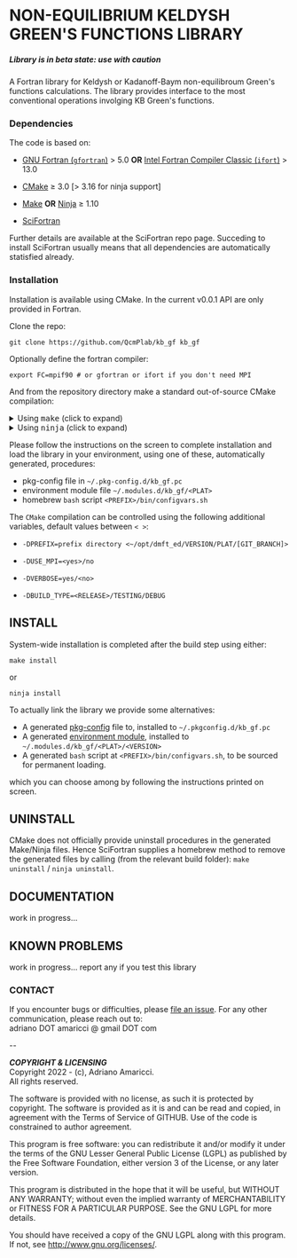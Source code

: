 # NON-EQUILIBRIUM KELDYSH GREEN'S FUNCTIONS LIBRARY

##### *Library is in beta state: use with caution*

A Fortran library for Keldysh or Kadanoff-Baym non-equilibroum Green's functions calculations. 
The library provides interface to the most conventional operations involging KB Green's functions. 



### Dependencies

The code is based on:  

* [GNU Fortran (`gfortran`)](https://gcc.gnu.org/fortran/) > 5.0 **OR** [Intel Fortran Compiler Classic (`ifort`)](https://www.intel.com/content/www/us/en/developer/tools/oneapi/fortran-compiler.html)  > 13.0

* [CMake](https://cmake.org/) ≥ 3.0 [> 3.16 for ninja support] 
* [Make](https://www.gnu.org/software/make/) **OR** [Ninja](https://ninja-build.org/) ≥ 1.10 
* [SciFortran](https://github.com/aamaricci/SciFortran)  

Further details are available at the SciFortran repo page. Succeding to install SciFortran usually means that all dependencies are automatically statisfied already.  


### Installation

Installation is  available using CMake. In the current v0.0.1 API are only provided in Fortran.   


Clone the repo:

```
git clone https://github.com/QcmPlab/kb_gf kb_gf
```

Optionally define the fortran compiler:

```
export FC=mpif90 # or gfortran or ifort if you don't need MPI
```


And from the repository directory make a standard out-of-source CMake compilation:

<details>
<summary> Using <tt>make</tt> (click to expand) </summary>
Default CMake workflow, with widest version support (CMake > 3.0).

```
mkdir build 
cd build  
cmake .. 
make
```      

</details>

<details>
<summary> Using <tt>ninja</tt> (click to expand)</summary>

If a fortran-capable version of `ninja` ( https://ninja-build.org ) is available in your system (and CMake can take advantage of it), you can use it to build the library at lightning, multi-threaded, speed. 

```
mkdir build    
cd build  
cmake -GNinja ..  
ninja
```       

</details>

  

Please follow the instructions on the screen to complete installation and load the library in your environment, using one of these, automatically generated, procedures:  

* pkg-config file in `~/.pkg-config.d/kb_gf.pc`  
* environment module file `~/.modules.d/kb_gf/<PLAT>`  
* homebrew `bash` script `<PREFIX>/bin/configvars.sh`


The `CMake` compilation can be controlled using the following additional variables, default values between `< >`:   

* `-DPREFIX=prefix directory <~/opt/dmft_ed/VERSION/PLAT/[GIT_BRANCH]>` 

* `-DUSE_MPI=<yes>/no`  

* `-DVERBOSE=yes/<no> `  

* `-DBUILD_TYPE=<RELEASE>/TESTING/DEBUG`  



## INSTALL

System-wide installation is completed after the build step using either: 

```
make install
```  

or   

```
ninja install
```  
 
To actually link the library we provide some alternatives:

* A generated [pkg-config](https://github.com/freedesktop/pkg-config) file to, installed to `~/.pkgconfig.d/kb_gf.pc`  
* A generated [environment module](https://github.com/cea-hpc/modules), installed to `~/.modules.d/kb_gf/<PLAT>/<VERSION>`  
* A generated `bash` script at `<PREFIX>/bin/configvars.sh`, to be sourced for permanent loading.

which you can choose among by following the instructions printed on screen.


## UNINSTALL

CMake does not officially provide uninstall procedures in the generated Make/Ninja files. Hence SciFortran supplies a homebrew method to remove the generated files by calling (from the relevant build folder): `make uninstall` / `ninja uninstall`.


## DOCUMENTATION
work in progress...


## KNOWN PROBLEMS
work in progress... report any if you test this library


### CONTACT

If you encounter bugs or difficulties, please [file an issue](https://github.com/QcmPlab/KB_GF/issues/new/choose). For any other communication, please reach out to:   
adriano DOT amaricci @ gmail DOT com



--

***COPYRIGHT & LICENSING***  
Copyright 2022 -  (c), Adriano Amaricci.  
All rights reserved. 

The software is provided with no license, as such it is protected by copyright. The software is provided as it is and can be read and copied, in agreement with the Terms of Service of GITHUB. Use of the code is constrained to author agreement.   

This program is free software: you can redistribute it and/or modify
it under the terms of the GNU Lesser General Public License (LGPL) as published by
the Free Software Foundation, either version 3 of the License, or any later version.

This program is distributed in the hope that it will be useful,
but WITHOUT ANY WARRANTY; without even the implied warranty of
MERCHANTABILITY or FITNESS FOR A PARTICULAR PURPOSE.  See the
GNU LGPL for more details.

You should have received a copy of the GNU LGPL along with this program.  If not, see <http://www.gnu.org/licenses/>.




